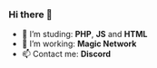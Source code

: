 ### Hi there 👋

- 👀 I’m studing: **PHP**, **JS** and **HTML**
- 🌱 I’m working: **Magic Network**
- 📫 Contact me: **Discord**

